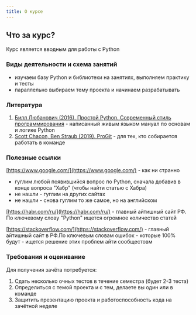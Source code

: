```yaml
---
title: О курсе
---
```


## Что за курс?
Курс является вводным для работы с Python

### Виды деятельности и схема занятий
 * изучаем базу Python и библиотеки на занятиях, выполняем практику и тесты
 * параллельно выбираем тему проекта и начинаем разрабатывать
 
### Литература
1. [Билл Любанович (2016). Простой Python. Современный стиль программирования](https://yadi.sk/i/ei6gYf98lorTrA) - написанный живым языком мануал по основам и логике Python
2. [Scott Chacon, Ben Straub (2019). ProGit](https://yadi.sk/i/aUEKywcLOkxpxA) - для тех, кто собирается работать в команде

### Полезные ссылки
[https://www.google.com/](https://www.google.com/) - как ни странно
* гуглим любой появившийся вопрос по Python, сначала добавив в конце вопроса "Хабр" (чтобы найти статью с Хабра)
* не нашли - гуглим на других сайтах
* не нашли - снова гуглим то же самое, но на английском

[https://habr.com/ru/](https://habr.com/ru/) - главный айтишный сайт РФ. По ключевому слову "Python" ищется огромное количество статей

[https://stackoverflow.com/](https://stackoverflow.com/) - главный айтишный сайт в РФ.По ключевым словам ошибок - которые 100% будут - ищется решение этих проблем айти сообщестовм 

### Требования и оценивание
Для получения зачёта потребуется:
1. Сдать несколько очных тестов в течение семестра (будет 2-3 теста)
2. Определиться с темой проекта и с тем, делаете вы один или в команде
3. Защитить презентацию проекта и работоспособность кода на зачётной неделе
